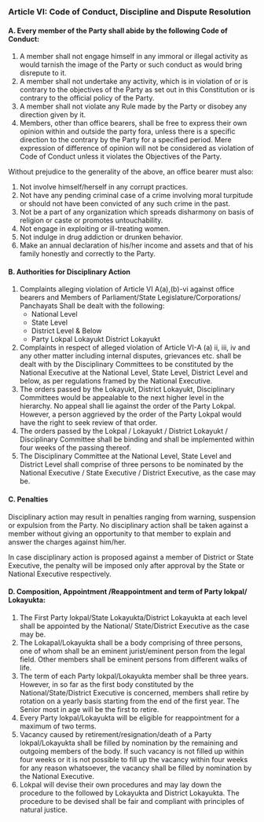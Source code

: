 ### Article VI: Code of Conduct, Discipline and Dispute Resolution

#### A. Every member of the Party shall abide by the following Code of Conduct:

1. A member shall not engage himself in any immoral or illegal activity as would tarnish the image of the Party or such conduct as would bring disrepute to it.
1. A member shall not undertake any activity, which is in violation of or is contrary to the objectives of the Party as set out in this Constitution or is contrary to the official policy of the Party.
1. A member shall not violate any Rule made by the Party or disobey any direction given by it.
1. Members, other than office bearers, shall be free to express their own opinion within and outside the party fora, unless there is a specific direction to the contrary by the Party for a specified period. Mere expression of difference of opinion will not be considered as violation of Code of Conduct unless it violates the Objectives of the Party.

Without prejudice to the generality of the above, an office bearer must also:

1. Not involve himself/herself in any corrupt practices.
1. Not have any pending criminal case of a crime involving moral turpitude or should not have been convicted of any such crime in the past.
1. Not be a part of any organization which spreads disharmony on basis of religion or caste or promotes untouchability.
1. Not engage in exploiting or ill-treating women.
1. Not indulge in drug addiction or drunken behavior.
1. Make an annual declaration of his/her income and assets and that of his family honestly and correctly to the Party.

#### B. Authorities for Disciplinary Action

1. Complaints alleging violation of Article VI A(a),(b)-vi against office bearers and Members of Parliament/State Legislature/Corporations/ Panchayats Shall be dealt with the following:
	- National Level
	- State Level
	- District Level & Below
	- Party Lokpal Lokayukt District Lokayukt
1. Complaints in respect of alleged violation of Article VI-A (a) ii, iii, iv and any other matter including internal disputes, grievances etc. shall be dealt with by the Disciplinary Committees to be constituted by the National Executive at the National Level, State Level, District Level and below, as per regulations framed by the National Executive.
1. The orders passed by the Lokayukt, District Lokayukt, Disciplinary Committees would be appealable to the next higher level in the hierarchy. No appeal shall lie against the order of the Party Lokpal. However, a person aggrieved by the order of the Party Lokpal would have the right to seek review of that order.
1. The orders passed by the Lokpal / Lokayukt / District Lokayukt / Disciplinary Committee shall be binding and shall be implemented within four weeks of the passing thereof.
1. The Disciplinary Committee at the National Level, State Level and District Level shall comprise of three persons to be nominated by the National Executive / State Executive / District Executive, as the case may be.

#### C. Penalties
Disciplinary action may result in penalties ranging from warning, suspension or expulsion from the Party. No disciplinary action shall be taken against a member without giving an opportunity to that member to explain and answer the charges against him/her.

In case disciplinary action is proposed against a member of District or State Executive, the penalty will be imposed only after approval by the State or National Executive respectively.

#### D. Composition, Appointment /Reappointment and term of Party lokpal/ Lokayukta:

1. The First Party lokpal/State Lokayukta/District Lokayukta at each level shall be appointed by the National/ State/District Executive as the case may be.
1. The Lokapal/Lokayukta shall be a body comprising of three persons, one of whom shall be an eminent jurist/eminent person from the legal field. Other members shall be eminent persons from different walks of life.
1. The term of each Party lokpal/Lokayukta member shall be three years. However, in so far as the first body constituted by the National/State/District Executive is concerned, members shall retire by rotation on a yearly basis starting from the end of the first year. The Senior most in age will be the first to retire.
1. Every Party lokpal/Lokayukta will be eligible for reappointment for a maximum of two terms.
1. Vacancy caused by retirement/resignation/death of a Party lokpal/Lokayukta shall be filled by nomination by the remaining and outgoing members of the body. If such vacancy is not filled up within four weeks or it is not possible to fill up the vacancy within four weeks for any reason whatsoever, the vacancy shall be filled by nomination by the National Executive.
1. Lokpal will devise their own procedures and may lay down the procedure to the followed by Lokayukta and District Lokayukta. The procedure to be devised shall be fair and compliant with principles of natural justice.
